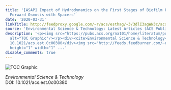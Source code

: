```yaml
---
title: '[ASAP] Impact of Hydrodynamics on the First Stages of Biofilm Formation in
  Forward Osmosis with Spacers'
date: '2020-03-31'
linkTitle: http://feedproxy.google.com/~r/acs/esthag/~3/3dlI3agWN3c/acs.est.0c00380
source: 'Environmental Science & Technology: Latest Articles (ACS Publications)'
description: '<p><img src="https://pubs.acs.org/na101/home/literatum/publisher/achs/journals/content/esthag/0/esthag.ahead-of-print/acs.est.0c00380/20200331/images/medium/es0c00380_0007.gif"
  alt="TOC Graphic"/></p><div><cite>Environmental Science & Technology</cite></div><div>DOI:
  10.1021/acs.est.0c00380</div><img src="http://feeds.feedburner.com/~r/acs/esthag/~4/3dlI3agWN3c"
  height="1" width="1" ...'
disable_comments: true
---
```

<p><img src="https://pubs.acs.org/na101/home/literatum/publisher/achs/journals/content/esthag/0/esthag.ahead-of-print/acs.est.0c00380/20200331/images/medium/es0c00380_0007.gif" alt="TOC Graphic"/></p><div><cite>Environmental Science & Technology</cite></div><div>DOI: 10.1021/acs.est.0c00380</div><img src="http://feeds.feedburner.com/~r/acs/esthag/~4/3dlI3agWN3c" height="1" width="1" ...
